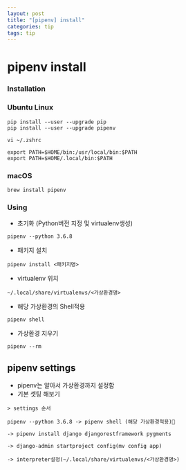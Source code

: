 ```yaml
---
layout: post
title: "[pipenv] install"
categories: tip
tags: tip
---
```


# pipenv install

### Installation

### Ubuntu Linux

```
pip install --user --upgrade pip
pip install --user --upgrade pipenv
```

`vi ~/.zshrc`

```
export PATH=$HOME/bin:/usr/local/bin:$PATH
export PATH=$HOME/.local/bin:$PATH
```

### macOS
```
brew install pipenv
```

### Using

- 초기화 (Python버전 지정 및 virtualenv생성)

```
pipenv --python 3.6.8
```

- 패키지 설치

```
pipenv install <패키지명>
```

- virtualenv 위치

```
~/.local/share/virtualenvs/<가상환경명>
```

- 해당 가상환경의 Shell적용

```
pipenv shell
```

- 가상환경 지우기

```
pipenv --rm
```

## pipenv settings

+ pipenv는 알아서 가상환경까지 설정함
+ 기본 셋팅 해보기

```
> settings 순서

pipenv --python 3.6.8 -> pipenv shell (해당 가상환경적용) 

-> pipenv install django djangorestframework pygments

-> django-admin startproject config(mv config app)

-> interpreter설정(~/.local/share/virtualenvs/<가상환경명>)


```
